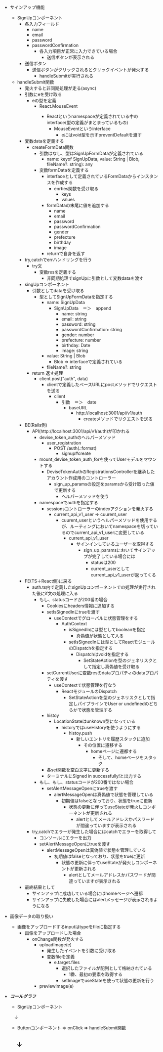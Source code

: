 - サインアップ機能
  - SignUpコンポーネント
    - 各入力フィールド
      - name
      - email
      - password
      - passwordConfirmation
          - 各入力項目が正常に入力できている場合
            - 送信ボタンが表示される
    - 送信ボタン
      - 送信ボタンがクリックされるとクリックイベントが発火する
        - handleSubmitが実行される
  - handleSubmit関数
    - 発火すると非同期処理が走る(async)
    - 引数にeを受け取る
      - eの型を定義
        - React.MouseEvent<HTMLButtonElement>
          - Reactというnamespaceが定義されている中のinterface(型の定義がまとまっているもの)
            - MouseEventというinterface
              - eにはvoid型を示すpreventDefaultを渡す
    - 変数dataを定義する
      - createFormData関数
        - 引数はなし、型はSignUpFormDataが定義されている
          - name: keyof SignUpData, value: String | Blob, fileName?: string): any
        - 変数formDataを定義する
          - interfaceとして定義されているFormDataからインスタンスを作成する
            - enrties関数を受け取る
              - keys
              - values
          - formDataの末尾に値を追加する
            - name
            - email
            - password
            - passwordConfirmation
            - gender
            - prefecture
            - birthday
            - image
          - returnで自身を返す
    - try,catchでerrハンドリングを行う
      - try文
        - 変数resを定義する
          - 非同期処理でsignUpに引数として変数dataを渡す
    - singUpコンポーネント
      - 引数としてdataを受け取る
        - 型としてSignUpFormDataを指定する
          - name: SignUpData
            - SignUpData　＝＞　append
              - name: string
              - email: string
              - password: string
              - passwordConfirmation: string
              - gender: number
              - prefecture: number
              - birthday: Date
              - image: string
          - value: String | Blob
            - Blob => interfaceで定義されている
          - fileName?: string
      - return 返す処理
        - client.post("auth", data)
          - clientで定義したベースURLにpostメソッドでリクエストを送る
            - client
              - 引数　＝＞　date
                - baseURL
                  - http://localhost:3001/api/v1/auth
                    - createメソッドでリクエストを送る
    - BE(Rails側)
      - API(http://localhost:3001/api/v1/auth)が叩かれる
        - devise_token_authのヘルパーメソッド
          - user_registration
            - POST /auth(.:format)
              - signup#create
        - mount_devise_token_auth_forを使ってUserモデルをマウントする
          - DeviseTokenAuthのRegistrationsControllerを継承したアカウント作成用のコントローラー
            - sign_up_paramsの設定をparamsから受け取った値で更新する
              - ヘルパーメソッドを使う
        - namespaceでauthを指定する
          - sessionsコントローラーのindexアクションを発火する
            - current_api_v1_user => cuurent_user
              - cuurent_userというヘルパーメソッドを使用するが、ルーティングにおいてnamespaceを切っているのでcurrent_api_v1_userに変更している
                - current_api_v1_user
                  - サインインしているユーザーを取得する
                    - sign_up_paramsにおいてサインアップが完了している場合には
                      - statusは200
                      - current_userとしてcurrent_api_v1_userが返ってくる
    - FE(TS＋React側)に戻る
      - auth.ts内で定義したsignUpコンポーネントでの処理が実行された後にif文の処理に入る
        - もし、statusコードが200番の場合
          - Cookiesにheaders情報に追加する
          - setIsSignedInにtrueを渡す
            - useContextでグローバルに状態管理をする
              - AuthContext
                - isSignedInには型としてbooleanを指定
                  - 真偽値が状態として入る
                - setIsSignedInには型としてReactモジュールのDispatchを指定する
                  - Dispatchはvoidを指定する
                    - SetStateActionを型のジェネリスクとして指定し真偽値を受け取る
          - setCurrentUserに変数resのdataプロパティのdataプロパティを渡す
            - useContextで状態管理を行なう
              - ReactモジュールのDispatch
                - SetStateActionを型のジェネリスクとして指定しパイプラインでUser or undefinedのどちらかで状態を管理する
          - histoy
            - LocationStateはunknown型になっている
              - historyではuseHistoryを使うようにする
                - histoy.push
                    - 新しいエントリを履歴スタックに追加
                      - その位置に遷移する
                        - homeページに遷都する
                          - そして、homeページをスタック
          - 各set関数を空白文字に更新する
          - ターミナルにSigned in successfully!と出力する
        - もし、もし、statusコードが200番ではない場合
          - setAlertMessageOpenにtrueを渡す
            - alertMessageOpenは真偽値で状態を管理している
              - 初期値はfalseとなっており、状態をtrueに更新
                - 状態の更新に伴ってuseStateが発火しコンポーネントが更新される
                  - alertとしてメールアドレスかパスワードが間違っていますが表示される
      - try,catchでエラーが発生した場合にはcatchでエラーを取得して
        - コンソールにエラーを出力
        - setAlertMessageOpenにtrueを渡す
            - alertMessageOpenは真偽値で状態を管理している
              - 初期値はfalseとなっており、状態をtrueに更新
                - 状態の更新に伴ってuseStateが発火しコンポーネントが更新される
                  - alertとしてメールアドレスかパスワードが間違っていますが表示される
    - 最終結果として
      - サインアップに成功している場合にはhomeページへ遷都
      - サインアップに失敗した場合にはalertメッセージが表示されるようになる
- 画像データの取り扱い
  - 画像をアップロードするinputはtypeをfileに指定する
    - 画像をアップロードした場合
      - onChange関数が発火する
        - uploadImage(e)
          - 発生したイベントを引数に受け取る
          - 変数fileを定義
            - e.target.files
              - 選択したファイルが配列として格納されている
                - 1番、最初の要素を取得する
              - setImageでuseStateを使って状態の更新を行う
        - previewImage(e)

- ***コールグラフ***
  - SignUpコンポーネント
  
  　↓
  - Buttonコンポーネント => onClick => handleSubmit関数

  　↓
  - 